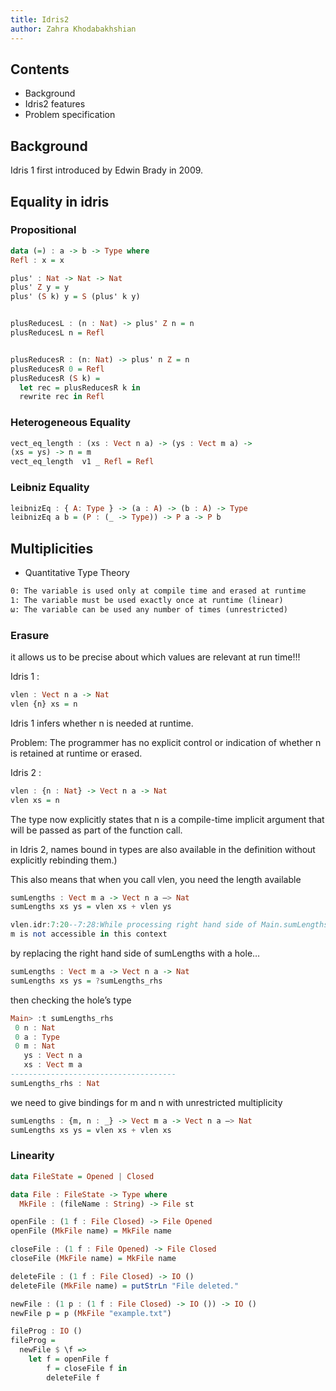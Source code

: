 ```yaml
---
title: Idris2
author: Zahra Khodabakhshian
---
```


## Contents

- Background
- Idris2 features
- Problem specification

<!-- end_slide -->
## Background
Idris 1 first introduced by Edwin Brady in 2009.


<!-- end_slide -->
## Equality in idris

### Propositional

```haskell
data (=) : a -> b -> Type where
Refl : x = x

plus' : Nat -> Nat -> Nat
plus' Z y = y
plus' (S k) y = S (plus' k y)


plusReducesL : (n : Nat) -> plus' Z n = n
plusReducesL n = Refl


plusReducesR : (n: Nat) -> plus' n Z = n
plusReducesR 0 = Refl 
plusReducesR (S k) = 
  let rec = plusReducesR k in 
  rewrite rec in Refl

```

<!-- end_slide -->

### Heterogeneous Equality
```haskell
vect_eq_length : (xs : Vect n a) -> (ys : Vect m a) ->
(xs = ys) -> n = m
vect_eq_length  v1 _ Refl = Refl

```

<!-- end_slide -->

### Leibniz Equality

```haskell
leibnizEq : { A: Type } -> (a : A) -> (b : A) -> Type
leibnizEq a b = (P : (_ -> Type)) -> P a -> P b
```

<!-- end_slide -->
## Multiplicities
- Quantitative Type Theory

```latex
0: The variable is used only at compile time and erased at runtime
1: The variable must be used exactly once at runtime (linear)
ω: The variable can be used any number of times (unrestricted)
```

<!-- end_slide -->
### Erasure
 it allows us to be precise about which values are relevant at run time!!!

 Idris 1 :
 ```haskell
vlen : Vect n a -> Nat
vlen {n} xs = n

 ```
Idris 1 infers whether n is needed at runtime.
 
 <!-- incremental_lists: false -->
Problem: The programmer has no explicit control or indication of whether n is retained at runtime or erased.
<!-- new_lines: 1 -->
Idris 2 :
```haskell
vlen : {n : Nat} -> Vect n a -> Nat
vlen xs = n

```
The type now explicitly states that n is a compile-time implicit argument that will be passed as part of the function call.
<!-- end_slide -->
in Idris 2, names bound in types are also available in the definition without explicitly rebinding them.)

This also means that when you call vlen, you need the length available

```haskell
sumLengths : Vect m a -> Vect n a —> Nat
sumLengths xs ys = vlen xs + vlen ys
```

```haskell
vlen.idr:7:20--7:28:While processing right hand side of Main.sumLengths at vlen.idr:7:1--10:1:
m is not accessible in this context
```
<!-- end_slide -->
by replacing the right hand side of sumLengths with a hole…

```haskell
sumLengths : Vect m a -> Vect n a -> Nat
sumLengths xs ys = ?sumLengths_rhs
```
then checking the hole’s type 

```haskell
Main> :t sumLengths_rhs
 0 n : Nat
 0 a : Type
 0 m : Nat
   ys : Vect n a
   xs : Vect m a
-------------------------------------
sumLengths_rhs : Nat
```
we need to give bindings for m and n with unrestricted multiplicity

```haskell
sumLengths : {m, n : _} -> Vect m a -> Vect n a —> Nat
sumLengths xs ys = vlen xs + vlen xs
```
<!-- end_slide -->
### Linearity

```haskell
data FileState = Opened | Closed

data File : FileState -> Type where
  MkFile : (fileName : String) -> File st

openFile : (1 f : File Closed) -> File Opened
openFile (MkFile name) = MkFile name 

closeFile : (1 f : File Opened) -> File Closed
closeFile (MkFile name) = MkFile name

deleteFile : (1 f : File Closed) -> IO ()
deleteFile (MkFile name) = putStrLn "File deleted."

newFile : (1 p : (1 f : File Closed) -> IO ()) -> IO ()
newFile p = p (MkFile "example.txt")

fileProg : IO ()
fileProg =
  newFile $ \f =>
    let f = openFile f 
        f = closeFile f in 
        deleteFile f

```
